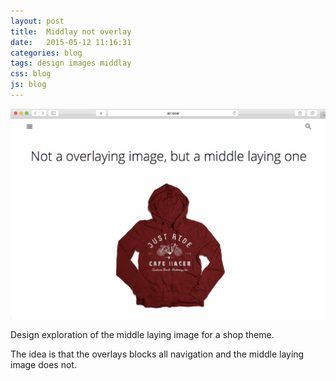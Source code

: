 ```yaml
---
layout: post
title:  Middlay not overlay 
date:   2015-05-12 11:16:31
categories: blog
tags: design images middlay  
css: blog
js: blog
---
```


![Middlay](/dist/img/middlay.gif)

Design exploration of the middle laying image for a shop theme.

The idea is that the overlays blocks all navigation and the middle laying image does not. 